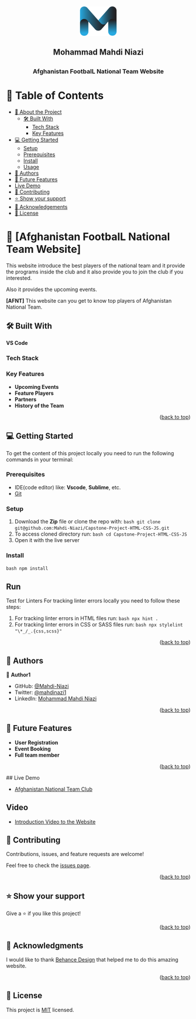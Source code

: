 <a name="readme-top"></a>


<div align="center">
  
  <img src="logo.png" alt="Logo" width="100px" height="80px">  
  <h2> Mohammad Mahdi Niazi<h2> 
  <h3><b>Afghanistan FootbalL National Team Website</b></h3>

</div>



# 📗 Table of Contents

- [📖 About the Project](#about-project)
  - [🛠 Built With](#built-with)
    - [Tech Stack](#tech-stack)
    - [Key Features](#key-features)
- [💻 Getting Started](#getting-started)
  - [Setup](#setup)
  - [Prerequisites](#prerequisites)
  - [Install](#install)
  - [Usage](#usage)
- [👥 Authors](#authors)
- [🔭 Future Features](#future-features)
- [ Live Demo](#live-demo)
- [🤝 Contributing](#contributing)
- [⭐️ Show your support](#support)
- [🙏 Acknowledgements](#acknowledgements)
- [📝 License](#license)



# 📖 [Afghanistan FootbalL National Team Website] <a name="about-project">
  This website introduce the best players of the national team and it provide the programs inside the club and it also provide you to join the club if you interested. 

  Also it provides the upcoming events.
</a>



**[AFNT]** This website can you get to know top players of Afghanistan National Team. 

## 🛠 Built With <a name="built-with">
**VS Code** 

</a>

### Tech Stack <a name="tech-stack"></a>

### Key Features <a name="key-features"></a>


- **Upcoming Events**
- **Feature Players**
- **Partners**
- **History of the Team**

<p align="right">(<a href="#readme-top">back to top</a>)</p>

## 💻 Getting Started <a name="getting-started"></a>

 To get the content of this project locally you need to run the following commands in your terminal:
 
### Prerequisites 

- IDE(code editor) like: **Vscode**, **Sublime**, etc. 
- [Git](https://www.linode.com/docs/guides/how-to-install-git-on-linux-mac-and-windows/) 

### Setup 

1. Download the **Zip** file or clone the repo with:
```bash git clone git@github.com:Mahdi-Niazi/Capstone-Project-HTML-CSS-JS.git ``` 
2. To access cloned directory run: 
```bash cd Capstone-Project-HTML-CSS-JS ``` 
3. Open it with the live server 

### Install 

```bash npm install ``` 

## Run

Test for Linters For tracking linter errors locally you need to follow these steps: 
1. For tracking linter errors in HTML files run:
```bash npx hint . ``` 
2. For tracking linter errors in CSS or SASS files run:
```bash npx stylelint "\*_/_.{css,scss}" ``` 

<p align="right">(<a href="#readme-top">back to top</a>)</p>



## 👥 Authors <a name="authors"></a>



👤 **Author1**

- GitHub: [@Mahdi-Niazi](https://github.com/Mahdi-Niazi)
- Twitter: [@mahdinazi1](https://twitter.com/mahdiniazi1)
- LinkedIn: [Mohammad Mahdi Niazi](https://www.linkedin.com/in/mohammad-mahdi-niazi-58a262235/)

<p align="right">(<a href="#readme-top">back to top</a>)</p>



## 🔭 Future Features <a name="future-features"></a>



-  **User Registration**
-  **Event Booking**
-  **Full team member**

<p align="right">(<a href="#readme-top">back to top</a>)</p>
##  Live Demo <a name="live-demo"></a>

- [Afghanistan National Team Club](https://www.loom.com/share/1d9b5914030243b0b04d1a925bc42099?sid=020b4ede-6923-4448-b9d1-f808feab1fa2)


##  Video <a name="Video"></a>

- [Introduction Video to the Website](https://www.loom.com/share/069b6eee079c41ff826474479de829a7)

## 🤝 Contributing <a name="contributing"></a>

Contributions, issues, and feature requests are welcome!

Feel free to check the [issues page](../../issues/).

<p align="right">(<a href="#readme-top">back to top</a>)</p>


## ⭐️ Show your support <a name="support"></a>

Give a ⭐️ if you like this project!

<p align="right">(<a href="#readme-top">back to top</a>)</p>



## 🙏 Acknowledgments <a name="acknowledgements"></a>

I would like to thank [Behance Design](https://www.behance.net/gallery/29845175/CC-Global-Summit-2015) that helped me to do this amazing website.

<p align="right">(<a href="#readme-top">back to top</a>)</p>


## 📝 License <a name="license"></a>

This project is [MIT](./LICENSE) licensed.
